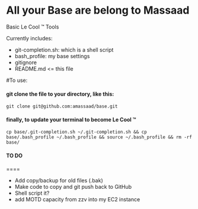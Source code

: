All your Base are belong to Massaad
====

Basic Le Cool &trade; Tools

Currently includes:
* git-completion.sh: which is a shell script
* bash_profile: my base settings 
* gitignore
* README.md  <= this file

#To use:

#### git clone the file to your directory, like this:
`git clone git@github.com:amassaad/base.git`

#### finally, to update your terminal to become Le Cool &trade;
`cp base/.git-completion.sh ~/.git-completion.sh &&
cp base/.bash_profile ~/.bash_profile &&
source ~/.bash_profile && rm -rf base/`

#### TO DO
====
* Add copy/backup for old files (.bak)
* Make code to copy and git push back to GitHub 
* Shell script it?
* add MOTD capacity from zzv into my EC2 instance

